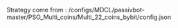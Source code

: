 Strategy come from : /configs/MDCL/passivbot-master/PSO_Multi_coins/Multi_22_coins_bybit/config.json